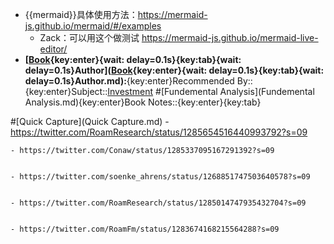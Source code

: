 - {{mermaid}}具体使用方法：https://mermaid-js.github.io/mermaid/#/examples
    - Zack：可以用这个做测试 https://mermaid-js.github.io/mermaid-live-editor/
- **[[Book](Book.md){key:enter}{wait: delay=0.1s}{key:tab}{wait: delay=0.1s}Author]([Book](Book.md){key:enter}{wait: delay=0.1s}{key:tab}{wait: delay=0.1s}Author.md):**{key:enter}Recommended By::{key:enter}Subject::[Investment](Investment.md) #[Fundemental Analysis](Fundemental Analysis.md){key:enter}Book Notes::{key:enter}{key:tab}

#[Quick Capture](Quick Capture.md)
    - https://twitter.com/RoamResearch/status/1285654516440993792?s=09


    - https://twitter.com/Conaw/status/1285337095167291392?s=09


    - https://twitter.com/soenke_ahrens/status/1268851747503640578?s=09


    - https://twitter.com/RoamResearch/status/1285014747935432704?s=09


    - https://twitter.com/RoamFm/status/1283674168215564288?s=09


